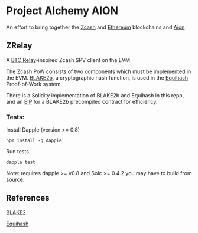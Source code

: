 # Project Alchemy AION

An effort to bring together the [Zcash](https://z.cash/) and [Ethereum](https://ethereum.org) blockchains and [Aion](https://aion.network)

## ZRelay

A [BTC Relay](http://btcrelay.org/)-inspired Zcash SPV client on the EVM

The Zcash PoW consists of two components which must be implemented in the EVM. [BLAKE2b](https://blake2.net/blake2.pdf), a cryptographic hash function, is used in the [Equihash](https://z.cash/blog/why-equihash.html) Proof-of-Work system.

There is a Solidity implementation of BLAKE2b and Equihash in this repo, and an [EIP](https://github.com/ethereum/EIPs/issues/129) for a BLAKE2b precompiled contract for efficiency.

### Tests:

Install Dapple (version >= 0.8)

    npm install -g dapple

Run tests

    dapple test

Note: requires dapple >= v0.8 and Solc >= 0.4.2 you may have to build from source.

## References

  [BLAKE2](https://blake2.net/blake2.pdf)

  [Equihash](https://www.internetsociety.org/sites/default/files/blogs-media/equihash-asymmetric-proof-of-work-based-generalized-birthday-problem.pdf)
